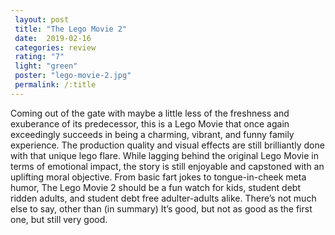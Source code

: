 ```yaml
---
 layout: post
 title: "The Lego Movie 2"
 date:  2019-02-16
 categories: review
 rating: "7"
 light: "green"
 poster: "lego-movie-2.jpg"
 permalink: /:title
---
```



Coming out of the gate with maybe a little less of the freshness and exuberance of its predecessor, this is a Lego Movie that once again exceedingly succeeds in being a charming, vibrant, and funny family experience. The production quality and visual effects are still brilliantly done with that unique lego flare. While lagging behind the original Lego Movie in terms of emotional impact, the story is still enjoyable and capstoned with an uplifting moral objective. From basic fart jokes to tongue-in-cheek meta humor, The Lego Movie 2 should be a fun watch for kids, student debt ridden adults, and student debt free adulter-adults alike. There’s not much else to say, other than (in summary) It’s good, but not as good as the first one, but still very good.
